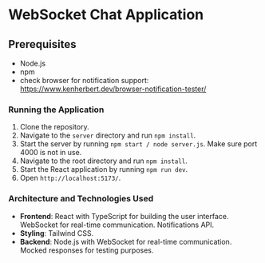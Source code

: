# WebSocket Chat Application

## Prerequisites
- Node.js
- npm
- check browser for notification support: https://www.kenherbert.dev/browser-notification-tester/

### Running the Application

1. Clone the repository.
2. Navigate to the `server` directory and run `npm install`.
3. Start the server by running `npm start / node server.js`. Make sure port 4000 is not in use.
4. Navigate to the root directory and run `npm install`.
5. Start the React application by running `npm run dev`.
6. Open `http://localhost:5173/`.

### Architecture and Technologies Used

- **Frontend**: React with TypeScript for building the user interface. WebSocket for real-time communication. Notifications API.
- **Styling**: Tailwind CSS.
- **Backend**: Node.js with WebSocket for real-time communication. Mocked responses for testing purposes.

